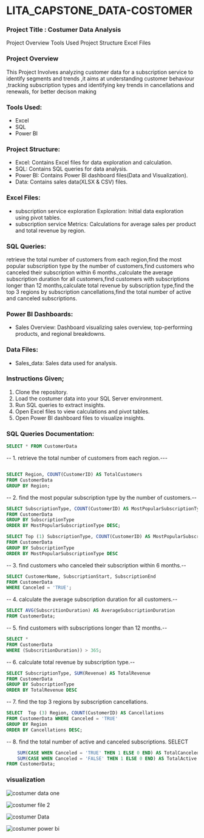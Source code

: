 # LITA_CAPSTONE_DATA-COSTOMER
### Project Title : Costumer Data Analysis
Project Overview
Tools Used
Project Structure
 Excel Files
### Project Overview
This Project Involves analyzing customer data for a subscription service to identify segments and trends ,it aims at understanding customer behaviour ,tracking subscription types and identifying key trends in cancellations and renewals, for better decison making

### Tools Used:
- Excel
- SQL
- Power BI
  
### Project Structure:
- Excel: Contains Excel files for data exploration and calculation.
- SQL: Contains SQL queries for data analysis.
- Power BI: Contains Power BI dashboard files(Data and Visualization).
- Data: Contains sales data(XLSX & CSV) files.

### Excel Files:
-  subscription service exploration Exploration: Initial data exploration using pivot tables.
-  subscription service  Metrics: Calculations for average sales per product and total revenue by region.

### SQL Queries:
retrieve the total number of customers from each region,find the most popular subscription type by the number of customers,find customers who canceled their subscription within 6 months.,calculate the average subscription duration for all customers,find customers with subscriptions longer than 12 months,calculate total revenue by subscription type,find the top 3 regions by subscription cancellations,find the total number of active and canceled subscriptions.

### Power BI Dashboards:
- Sales Overview: Dashboard visualizing sales overview, top-performing products, and regional breakdowns.

### Data Files:
- Sales_data: Sales data used for analysis.

### Instructions Given;
1. Clone the repository.
2. Load the costumer data into your SQL Server environment.
3. Run SQL queries to extract insights.
4. Open Excel files to view calculations and pivot tables.
5. Open Power BI dashboard files to visualize insights.

### SQL Queries Documentation:
```SQL
SELECT * FROM CustomerData
```

-- 1. retrieve the total number of customers from each region.---
```SQL

SELECT Region, COUNT(CustomerID) AS TotalCustomers
FROM CustomerData
GROUP BY Region;
```

-- 2. find the most popular subscription type by the number of customers.--
```SQL
SELECT SubscriptionType, COUNT(CustomerID) AS MostPopularSubscriptionType
FROM CustomerData
GROUP BY SubscriptionType
ORDER BY MostPopularSubscriptionType DESC;
```
``` SQL
SELECT Top (1) SubscriptionType, COUNT(CustomerID) AS MostPopularSubscriptionType
FROM CustomerData
GROUP BY SubscriptionType
ORDER BY MostPopularSubscriptionType DESC
```
-- 3. find customers who canceled their subscription within 6 months.--
```SQL
SELECT CustomerName, SubscriptionStart, SubscriptionEnd
FROM CustomerData
WHERE Canceled = 'TRUE';
```



-- 4. calculate the average subscription duration for all customers.--
```SQL
SELECT AVG(SubscritionDuration) AS AverageSubscriptionDuration
FROM CustomerData;
```

-- 5. find customers with subscriptions longer than 12 months.--
```SQL
SELECT *
FROM CustomerData
WHERE (SubscritionDuration)) > 365;
```


-- 6. calculate total revenue by subscription type.--
```SQL
SELECT SubscriptionType, SUM(Revenue) AS TotalRevenue
FROM CustomerData
GROUP BY SubscriptionType
ORDER BY TotalRevenue DESC
```
 
-- 7. find the top 3 regions by subscription cancellations.
```SQL
SELECT  Top (3) Region, COUNT(CustomerID) AS Cancellations
FROM CustomerData WHERE Canceled = 'TRUE'
GROUP BY Region
ORDER BY Cancellations DESC;
```


-- 8. find the total number of active and canceled subscriptions.
SELECT 
```SQL
    SUM(CASE WHEN Canceled = 'TRUE' THEN 1 ELSE 0 END) AS TotalCanceled,
    SUM(CASE WHEN Canceled = 'FALSE' THEN 1 ELSE 0 END) AS TotalActive
FROM CustomerData;
```
### visualization

![costumer data one](https://github.com/user-attachments/assets/684645da-51cd-48c9-b0d7-2501c9ec034d)

![costumer file 2](https://github.com/user-attachments/assets/d505ae06-420a-45e5-b6a0-5060c4512011)

![costumer Data](https://github.com/user-attachments/assets/95aff3ca-1f43-45bb-b7c8-e57317b56592)

![costumer power bi](https://github.com/user-attachments/assets/5c75c303-8b66-49f1-acba-40e327179e2a)
